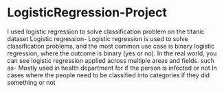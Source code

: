 # LogisticRegression-Project
I used logistic regression to solve classification problem on the titanic dataset
Logistic regression- Logistic regression is used to solve classification problems, and the most common use case is binary logistic regression, where the outcome is binary (yes or no). In the real world, you can see logistic regression applied across multiple areas and fields.
such as- 
Mostly used in health department for if the person is infected or not
In cases where the people need to be classified into categories if they did something or not
